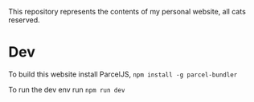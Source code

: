 This repository represents the contents of my personal website, all cats reserved.

# Dev

To build this website install ParcelJS, `npm install -g parcel-bundler`

To run the dev env run `npm run dev`
